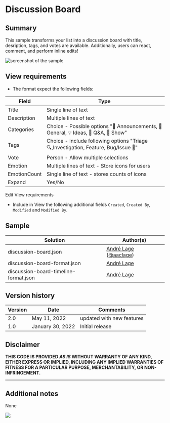 # Discussion Board

## Summary

This sample transforms your list into a discussion board with title, desription, tags, and votes are available. Additionally, users can react, comment, and perform inline edits!

![screenshot of the sample](./assets/screenshot.gif)

## View requirements
- The format expect the following fields:

Field |Type
--------|---------
Title | Single line of text 
Description | Multiple lines of text
Categories | Choice - Possible options "📣 Announcements, 💬 General, 💡 Ideas, 🙏 Q&A, 🙌 Show"
Tags | Choice - include following options "Triage 🔍,Investigation, Feature, Bug/Issue 🐞"
Vote | Person  - Allow multiple selections 
Emotion | Multiple lines of text - Store icons for users
EmotionCount | Single line of text  - stores counts of icons
Expand | Yes/No

Edit View requirements
- Include in View the following additional fields `Created`, `Created By`, `Modified` and `Modified By`.

## Sample

Solution|Author(s)
--------|---------
discussion-board.json | [André Lage](https://github.com/aaclage) ([@aaclage](https://twitter.com/aaclage))
discussion-board-format.json | [André Lage](https://twitter.com/aaclage)
discussion-board-timeline-format.json | [André Lage](https://twitter.com/aaclage)

## Version history

Version|Date|Comments
-------|----|--------
2.0|May 11, 2022| updated with new features
1.0|January 30, 2022|Initial release

## Disclaimer

**THIS CODE IS PROVIDED *AS IS* WITHOUT WARRANTY OF ANY KIND, EITHER EXPRESS OR IMPLIED, INCLUDING ANY IMPLIED WARRANTIES OF FITNESS FOR A PARTICULAR PURPOSE, MERCHANTABILITY, OR NON-INFRINGEMENT.**

---

## Additional notes
None

<img src="https://pnptelemetry.azurewebsites.net/list-formatting/view-samples/discussion-board" />
